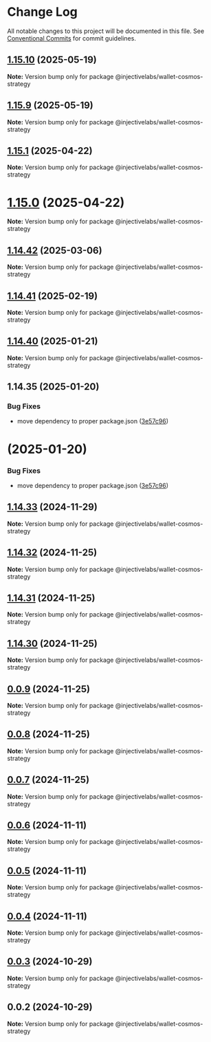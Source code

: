 # Change Log

All notable changes to this project will be documented in this file.
See [Conventional Commits](https://conventionalcommits.org) for commit guidelines.

## [1.15.10](https://github.com/InjectiveLabs/injective-ts/compare/@injectivelabs/wallet-cosmos-strategy@1.15.9...@injectivelabs/wallet-cosmos-strategy@1.15.10) (2025-05-19)

**Note:** Version bump only for package @injectivelabs/wallet-cosmos-strategy

## [1.15.9](https://github.com/InjectiveLabs/injective-ts/compare/@injectivelabs/wallet-cosmos-strategy@1.15.8...@injectivelabs/wallet-cosmos-strategy@1.15.9) (2025-05-19)

**Note:** Version bump only for package @injectivelabs/wallet-cosmos-strategy

## [1.15.1](https://github.com/InjectiveLabs/injective-ts/compare/@injectivelabs/wallet-cosmos-strategy@1.15.0...@injectivelabs/wallet-cosmos-strategy@1.15.1) (2025-04-22)

**Note:** Version bump only for package @injectivelabs/wallet-cosmos-strategy

# [1.15.0](https://github.com/InjectiveLabs/injective-ts/compare/@injectivelabs/wallet-cosmos-strategy@1.14.57...@injectivelabs/wallet-cosmos-strategy@1.15.0) (2025-04-22)

**Note:** Version bump only for package @injectivelabs/wallet-cosmos-strategy

## [1.14.42](https://github.com/InjectiveLabs/injective-ts/compare/@injectivelabs/wallet-cosmos-strategy@1.14.41-alpha.19...@injectivelabs/wallet-cosmos-strategy@1.14.42) (2025-03-06)

**Note:** Version bump only for package @injectivelabs/wallet-cosmos-strategy

## [1.14.41](https://github.com/InjectiveLabs/injective-ts/compare/@injectivelabs/wallet-cosmos-strategy@1.14.41-beta.15...@injectivelabs/wallet-cosmos-strategy@1.14.41) (2025-02-19)

**Note:** Version bump only for package @injectivelabs/wallet-cosmos-strategy

## [1.14.40](https://github.com/InjectiveLabs/injective-ts/compare/v1.14.35...v1.14.40) (2025-01-21)

**Note:** Version bump only for package @injectivelabs/wallet-cosmos-strategy

## 1.14.35 (2025-01-20)

### Bug Fixes

- move dependency to proper package.json ([3e57c96](https://github.com/InjectiveLabs/injective-ts/commit/3e57c96e4a3af096d7e3815f4d3e5b183bd5bdf4))

# (2025-01-20)

### Bug Fixes

- move dependency to proper package.json ([3e57c96](https://github.com/InjectiveLabs/injective-ts/commit/3e57c96e4a3af096d7e3815f4d3e5b183bd5bdf4))

## [1.14.33](https://github.com/InjectiveLabs/injective-ts/compare/@injectivelabs/wallet-cosmos-strategy@1.14.33-beta.4...@injectivelabs/wallet-cosmos-strategy@1.14.33) (2024-11-29)

**Note:** Version bump only for package @injectivelabs/wallet-cosmos-strategy

## [1.14.32](https://github.com/InjectiveLabs/injective-ts/compare/@injectivelabs/wallet-cosmos-strategy@1.14.31...@injectivelabs/wallet-cosmos-strategy@1.14.32) (2024-11-25)

**Note:** Version bump only for package @injectivelabs/wallet-cosmos-strategy

## [1.14.31](https://github.com/InjectiveLabs/injective-ts/compare/@injectivelabs/wallet-cosmos-strategy@1.14.30...@injectivelabs/wallet-cosmos-strategy@1.14.31) (2024-11-25)

**Note:** Version bump only for package @injectivelabs/wallet-cosmos-strategy

## [1.14.30](https://github.com/InjectiveLabs/injective-ts/compare/@injectivelabs/wallet-cosmos-strategy@0.0.9...@injectivelabs/wallet-cosmos-strategy@1.14.30) (2024-11-25)

**Note:** Version bump only for package @injectivelabs/wallet-cosmos-strategy

## [0.0.9](https://github.com/InjectiveLabs/injective-ts/compare/@injectivelabs/wallet-cosmos-strategy@0.0.8...@injectivelabs/wallet-cosmos-strategy@0.0.9) (2024-11-25)

**Note:** Version bump only for package @injectivelabs/wallet-cosmos-strategy

## [0.0.8](https://github.com/InjectiveLabs/injective-ts/compare/@injectivelabs/wallet-cosmos-strategy@0.0.7...@injectivelabs/wallet-cosmos-strategy@0.0.8) (2024-11-25)

**Note:** Version bump only for package @injectivelabs/wallet-cosmos-strategy

## [0.0.7](https://github.com/InjectiveLabs/injective-ts/compare/@injectivelabs/wallet-cosmos-strategy@0.0.7-beta.5...@injectivelabs/wallet-cosmos-strategy@0.0.7) (2024-11-25)

**Note:** Version bump only for package @injectivelabs/wallet-cosmos-strategy

## [0.0.6](https://github.com/InjectiveLabs/injective-ts/compare/@injectivelabs/wallet-cosmos-strategy@0.0.5...@injectivelabs/wallet-cosmos-strategy@0.0.6) (2024-11-11)

**Note:** Version bump only for package @injectivelabs/wallet-cosmos-strategy

## [0.0.5](https://github.com/InjectiveLabs/injective-ts/compare/@injectivelabs/wallet-cosmos-strategy@0.0.4...@injectivelabs/wallet-cosmos-strategy@0.0.5) (2024-11-11)

**Note:** Version bump only for package @injectivelabs/wallet-cosmos-strategy

## [0.0.4](https://github.com/InjectiveLabs/injective-ts/compare/@injectivelabs/wallet-cosmos-strategy@0.0.4-beta.7...@injectivelabs/wallet-cosmos-strategy@0.0.4) (2024-11-11)

**Note:** Version bump only for package @injectivelabs/wallet-cosmos-strategy

## [0.0.3](https://github.com/InjectiveLabs/injective-ts/compare/@injectivelabs/wallet-cosmos-strategy@0.0.3-beta.0...@injectivelabs/wallet-cosmos-strategy@0.0.3) (2024-10-29)

**Note:** Version bump only for package @injectivelabs/wallet-cosmos-strategy

## 0.0.2 (2024-10-29)

**Note:** Version bump only for package @injectivelabs/wallet-cosmos-strategy

